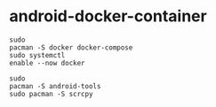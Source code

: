 # android-docker-container

</span></code></pre></td><td class="lntd"><pre tabindex="0" class="chroma"><code class="language-bash" data-lang="bash"><span class="line"><span class="cl">sudo pacman -S docker docker-compose
</span></span><span class="line"><span class="cl">sudo systemctl <span class="nb">enable</span> --now docker
</span></span></code></pre></td></tr></tbody></button>

</span></code></pre></td><td class="lntd"><pre tabindex="0" class="chroma"><code class="language-bash" data-lang="bash"><span class="line"><span class="cl">sudo pacman -S android-tools
</span></span><span class="line"><span class="cl">sudo pacman -S scrcpy
</span></span></code></pre></td></tr></tbody><button class="copy-button" type="button" style="visibility: hidden; opacity: 0;"></table>
